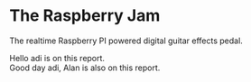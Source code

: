 # **The Raspberry Jam**

The realtime Raspberry PI powered digital guitar effects pedal.

Hello adi is on this report. <br>
Good day adi, Alan is also on this report.
